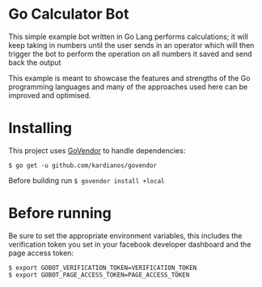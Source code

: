 # Go Calculator Bot

This simple example bot written in Go Lang performs calculations; it will keep
taking in numbers until the user sends in an operator which will then trigger
the bot to perform the operation on all numbers it saved and send back the output

This example is meant to showcase the features and strengths of the Go programming
languages and many of the approaches used here can be improved and optimised.

# Installing

This project uses [GoVendor](https://github.com/kardianos/govendor) to handle
dependencies:

```
$ go get -u github.com/kardianos/govendor
```

Before building run `$ govendor install +local`

# Before running

Be sure to set the appropriate environment variables, this includes the 
verification token you set in your facebook developer dashboard and the page
access token:

```
$ export GOBOT_VERIFICATION_TOKEN=VERIFICATION_TOKEN
$ export GOBOT_PAGE_ACCESS_TOKEN=PAGE_ACCESS_TOKEN
```
